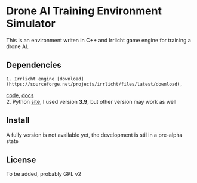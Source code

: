 # Drone AI Training Environment Simulator
This is an environment writen in C++ and Irrlicht game engine for training a drone AI.  

## Dependencies
	1. Irrlicht engine [download](https://sourceforge.net/projects/irrlicht/files/latest/download), 
[code](https://sourceforge.net/p/irrlicht/code/HEAD/tree/), 
[docs](http://irrlicht.sourceforge.net/docu/index.html])  
	2. Python [site](https://www.python.org/), I used version **3.9**, but other version may work as well  

## Install
A fully version is not available yet, the development is stil in a pre-alpha state

## License
To be added, probably GPL v2